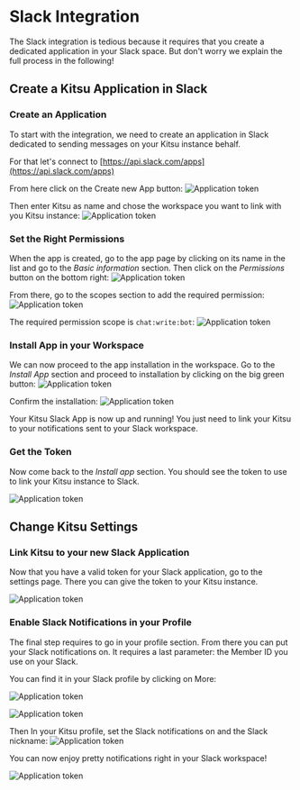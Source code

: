 # Slack Integration

The Slack integration is tedious because it requires that you create a
dedicated application in your Slack space. But don't worry we explain the full
process in the following!



## Create a Kitsu Application in Slack

### Create an Application

To start with the integration, we need to create an application in Slack
dedicated to sending messages on your Kitsu instance behalf.

For that let's connect to [https://api.slack.com/apps](https://api.slack.com/apps)

From here click on the Create new App button:
![Application token](../img/slack/slack_create_app_01.png)



Then enter Kitsu as name and chose the workspace you want to link with you Kitsu instance:
![Application token](../img/slack/slack_create_app_02.png)


### Set the Right Permissions

When the app is created, go to the app page by clicking on its name in the list
and go to the *Basic information* section. Then click on the *Permissions*
button on the bottom right:
![Application token](../img/slack/slack_create_app_03.png)


From there, go to the scopes section to add the required permission:
![Application token](../img/slack/slack_create_app_04.png)

The required permission scope is `chat:write:bot`:
![Application token](../img/slack/slack_create_app_05.png)


### Install App in your Workspace

We can now proceed to the app installation in the workspace. Go to the
*Install App* section and proceed to installation by clicking on the big green
button:
![Application token](../img/slack/slack_create_app_06.png)

Confirm the installation:
![Application token](../img/slack/slack_create_app_07.png)

Your Kitsu Slack App is now up and running! You just need to link your Kitsu to your notifications sent to your Slack workspace.


### Get the Token

Now come back to the *Install app* section. You should see the token to use to
link your Kitsu instance to Slack.

![Application token](../img/slack/slack_create_app_08.png)

## Change Kitsu Settings

### Link Kitsu to your new Slack Application

Now that you have a valid token for your Slack application, go to the settings
page. There you can give the token to your Kitsu instance.

![Application token](../img/slack/slack_kitsu_settings.png)

### Enable Slack Notifications in your Profile

The final step requires to go in your profile section. From there you can put
your Slack notifications on. It requires a last parameter: the Member ID you use
on your Slack.

You can find it in your Slack profile by clicking on More:

![Application token](../img/slack/slack_display_name1.png)

![Application token](../img/slack/slack_display_name2.png)

Then In your Kitsu profile, set the Slack notifications on and the Slack
nickname:
![Application token](../img/slack/slack_configuration.png)

You can now enjoy pretty notifications right in your Slack workspace!

![Application token](../img/slack/slack_kitsu_notifications.png)
